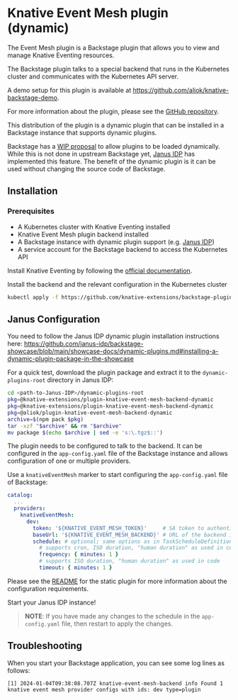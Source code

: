 # Knative Event Mesh plugin (dynamic)

The Event Mesh plugin is a Backstage plugin that allows you to view and manage Knative Eventing resources.

The Backstage plugin talks to a special backend that runs in the Kubernetes cluster and communicates with the Kubernetes
API server.

A demo setup for this plugin is available at https://github.com/aliok/knative-backstage-demo.

For more information about the plugin, please see
the [GitHub repository](https://github.com/knative-extensions/backstage-plugins/blob/main/backstage/plugins/knative-event-mesh-backend/README.md).

This distribution of the plugin is a dynamic plugin that can be installed in a Backstage instance that supports dynamic
plugins.

Backstage has a [WIP proposal](https://github.com/backstage/backstage/tree/master/beps/0002-dynamic-frontend-plugins) to
allow plugins to be loaded dynamically. While this is not done in upstream Backstage
yet, [Janus IDP](https://janus-idp.io/) has implemented this feature.
The benefit of the dynamic plugin is it can be used without changing the source code of Backstage.

## Installation

### Prerequisites

- A Kubernetes cluster with Knative Eventing installed
- Knative Event Mesh plugin backend installed
- A Backstage instance with dynamic plugin support (e.g. [Janus IDP](https://janus-idp.io/))
- A service account for the Backstage backend to access the Kubernetes API

Install Knative Eventing by following the [official documentation](https://knative.dev/docs/install/).

Install the backend and the relevant configuration in the Kubernetes cluster

```bash
kubectl apply -f https://github.com/knative-extensions/backstage-plugins/releases/download/v0.1.0/eventmesh.yaml
```

## Janus Configuration

You need to follow the Janus IDP dynamic plugin installation instructions
here: https://github.com/janus-idp/backstage-showcase/blob/main/showcase-docs/dynamic-plugins.md#installing-a-dynamic-plugin-package-in-the-showcase

For a quick test, download the plugin package and extract it to the `dynamic-plugins-root` directory in Janus IDP:

```bash
cd <path-to-Janus-IDP>/dynamic-plugins-root
pkg=@knative-extensions/plugin-knative-event-mesh-backend-dynamic
pkg=@knative-extensions/plugin-knative-event-mesh-backend-dynamic
pkg=@aliok/plugin-knative-event-mesh-backend-dynamic
archive=$(npm pack $pkg)
tar -xzf "$archive" && rm "$archive"
mv package $(echo $archive | sed -e 's:\.tgz$::')
```

The plugin needs to be configured to talk to the backend. It can be configured in the `app-config.yaml` file of the
Backstage instance and allows configuration of one or multiple providers.

Use a `knativeEventMesh` marker to start configuring the `app-config.yaml` file of Backstage:

```yaml
catalog:
  ...
  providers:
    knativeEventMesh:
      dev:
        token: '${KNATIVE_EVENT_MESH_TOKEN}'     # SA token to authenticate to the backend
        baseUrl: '${KNATIVE_EVENT_MESH_BACKEND}' # URL of the backend installed in the cluster
        schedule: # optional; same options as in TaskScheduleDefinition
          # supports cron, ISO duration, "human duration" as used in code
          frequency: { minutes: 1 }
          # supports ISO duration, "human duration" as used in code
          timeout: { minutes: 1 }
```

Please see
the [README](https://github.com/knative-extensions/backstage-plugins/blob/main/backstage/plugins/knative-event-mesh-backend/README.md#configuration)
for the static plugin for more information about the configuration requirements.

Start your Janus IDP instance!

> **NOTE**: If you have made any changes to the schedule in the `app-config.yaml` file, then restart to apply the
> changes.

## Troubleshooting

When you start your Backstage application, you can see some log lines as follows:

```text
[1] 2024-01-04T09:38:08.707Z knative-event-mesh-backend info Found 1 knative event mesh provider configs with ids: dev type=plugin
```
